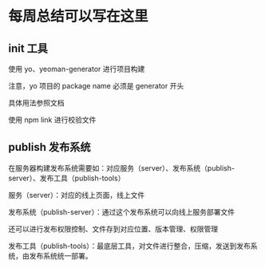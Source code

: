 # 每周总结可以写在这里

## init 工具

使用 yo、yeoman-generator 进行项目构建

注意，yo 项目的 package name 必须是 generator 开头

具体用法参照文档

使用 npm link 进行校验文件

## publish 发布系统

在服务器构建发布系统需要如：对应服务（server）、发布系统（publish-server）、发布工具（publish-tools）

服务（server）：对应的线上页面，线上文件

发布系统（publish-server）：通过这个发布系统可以向线上服务部署文件

还可以进行发布权限控制、文件存到对应位置、版本管理、权限管理

发布工具（publish-tools）：最底层工具，对文件进行整合，压缩，发送到发布系统，由发布系统统一部署。